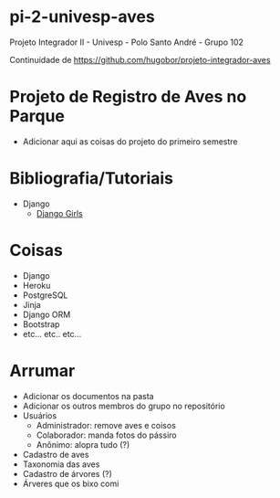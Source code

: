 # pi-2-univesp-aves
Projeto Integrador II - Univesp - Polo Santo André - Grupo 102

Continuidade de https://github.com/hugobor/projeto-integrador-aves

# Projeto de Registro de Aves no Parque

+ Adicionar aqui as coisas do projeto do primeiro semestre

# Bibliografia/Tutoriais

+ Django
  + [Django Girls](https://tutorial.djangogirls.org/en/)

# Coisas

+ Django
+ Heroku
+ PostgreSQL  
+ Jinja
+ Django ORM
+ Bootstrap
+ etc... etc.. etc...

# Arrumar

+ Adicionar os documentos na pasta
+ Adicionar os outros membros do grupo no repositório
+ Usuários
  + Administrador: remove aves e coisos
  + Colaborador: manda fotos do pássiro
  + Anônimo: alopra tudo (?)
+ Cadastro de aves
+ Taxonomia das aves 
+ Cadastro de árvores (?)
+ Árveres que os bixo comi
